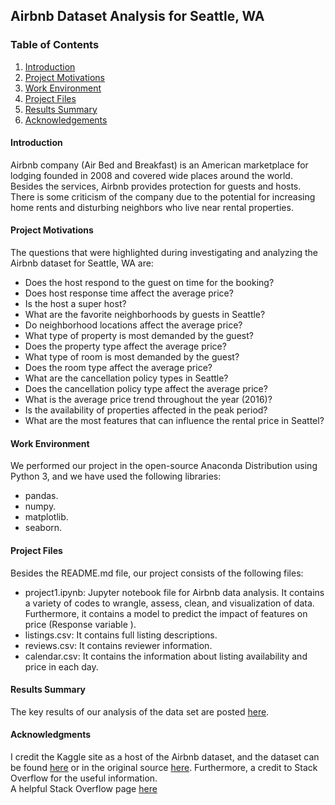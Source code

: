 ## Airbnb Dataset Analysis for Seattle, WA
### Table of Contents
1. [Introduction](#Introduction)
2. [Project Motivations](#Project-Motivations)
3. [Work Environment](#Work-Environment)
4. [Project Files](#Project-Files)
5. [Results Summary](#Results-Summary)
6. [Acknowledgements](#Acknowledgments)

#### Introduction
Airbnb company (Air Bed and Breakfast) is an American marketplace for lodging founded in 2008 and covered wide places around the world. Besides the services, Airbnb provides protection for guests and hosts. There is some criticism of the company due to the potential for increasing home rents and disturbing neighbors who live near rental properties.

#### Project Motivations
The questions that were highlighted during investigating and analyzing the Airbnb dataset for Seattle, WA are:
- Does the host respond to the guest on time for the booking?
- Does host response time affect the average price?
- Is the host a super host?
- What are the favorite neighborhoods by guests in Seattle?
- Do neighborhood locations affect the average price?
- What type of property is most demanded by the guest?
- Does the property type affect the average price?
- What type of room is most demanded by the guest?
- Does the room type affect the average price?
- What are the cancellation policy types in Seattle?
- Does the cancellation policy type affect the average price?
- What is the average price trend throughout the year (2016)?
- Is the availability of properties affected in the peak period?
- What are the most features that can influence the rental price in Seattel?

#### Work Environment
We performed our project in the open-source Anaconda Distribution using Python 3, and we have used the following libraries:
- pandas.
- numpy.
- matplotlib.
- seaborn.

#### Project Files
Besides the README.md file, our project consists of the following files:
- project1.ipynb: Jupyter notebook file for Airbnb data analysis. It contains a variety of codes to wrangle, assess, clean, and visualization of data. Furthermore, it contains a model to predict the impact of features on price (Response variable ).
- listings.csv: It contains full listing descriptions.
- reviews.csv: It contains reviewer information.
- calendar.csv: It contains the information about listing availability and price in each day.

#### Results Summary
The key results of our analysis of the data set are posted [here](). 
#### Acknowledgments
I credit the Kaggle site as a host of the Airbnb dataset, and the dataset can be found [here](https://www.kaggle.com/airbnb/seattle/data) or in the original source [here](http://insideairbnb.com/get-the-data.html). Furthermore, a credit to Stack Overflow for the useful information.<br/>
A helpful Stack Overflow page [here](https://stackoverflow.com/questions/19966018/pandas-filling-missing-values-by-mean-in-each-group)
